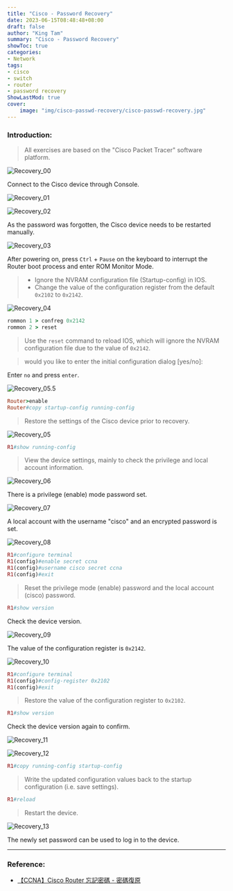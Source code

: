 ```yaml
---
title: "Cisco - Password Recovery"
date: 2023-06-15T08:48:48+08:00
draft: false
author: "King Tam"
summary: "Cisco - Password Recovery" 
showToc: true
categories:
- Network
tags:
- cisco
- switch
- router
- password recovery
ShowLastMod: true
cover:
    image: "img/cisco-passwd-recovery/cisco-passwd-recovery.jpg"
---
```


### Introduction:

> All exercises are based on the "Cisco Packet Tracer" software platform.

![Recovery_00](/img/cisco-passwd-recovery/Recovery_00.png)

Connect to the Cisco device through Console.

![Recovery_01](/img/cisco-passwd-recovery/Recovery_01.png)

![Recovery_02](/img/cisco-passwd-recovery/Recovery_02.png)

As the password was forgotten, the Cisco device needs to be restarted manually.

![Recovery_03](/img/cisco-passwd-recovery/Recovery_03.png)

After powering on, press `Ctrl` + `Pause` on the keyboard to interrupt the Router boot process and enter ROM Monitor Mode.

> - Ignore the NVRAM configuration file (Startup-config) in IOS.
> - Change the value of the configuration register from the default `0x2102` to `0x2142`.

![Recovery_04](/img/cisco-passwd-recovery/Recovery_04.png)

~~~ruby
rommon 1 > confreg 0x2142
rommon 2 > reset
~~~

> Use the `reset` command to reload IOS, which will ignore the NVRAM configuration file due to the value of `0x2142`.

> would you like to enter the initial configuration dialog [yes/no]:

Enter `no` and press `enter`.

![Recovery_05.5](/img/cisco-passwd-recovery/Recovery_05.5.png)

~~~ruby
Router>enable
Router#copy startup-config running-config
~~~

> Restore the settings of the Cisco device prior to recovery.

![Recovery_05](/img/cisco-passwd-recovery/Recovery_05.png)

~~~ruby
R1#show running-config
~~~

> View the device settings, mainly to check the privilege and local account information.

![Recovery_06](/img/cisco-passwd-recovery/Recovery_06.png)

There is a privilege (enable) mode password set.

![Recovery_07](/img/cisco-passwd-recovery/Recovery_07.png)

A local account with the username "cisco" and an encrypted password is set.

![Recovery_08](/img/cisco-passwd-recovery/Recovery_08.png)

~~~ruby
R1#configure terminal
R1(config)#enable secret ccna
R1(config)#username cisco secret ccna
R1(config)#exit
~~~

> Reset the privilege mode (enable) password and the local account (cisco) password.

~~~ruby
R1#show version
~~~

Check the device version.

![Recovery_09](/img/cisco-passwd-recovery/Recovery_09.png)

The value of the configuration register is `0x2142`.

![Recovery_10](/img/cisco-passwd-recovery/Recovery_10.png)

~~~ruby
R1#configure terminal
R1(config)#config-register 0x2102
R1(config)#exit
~~~

> Restore the value of the configuration register to `0x2102`.

~~~ruby
R1#show version
~~~

Check the device version again to confirm.

![Recovery_11](/img/cisco-passwd-recovery/Recovery_11.png)

![Recovery_12](/img/cisco-passwd-recovery/Recovery_12.png)

~~~ruby
R1#copy running-config startup-config
~~~

> Write the updated configuration values back to the startup configuration (i.e. save settings).

~~~ruby
R1#reload
~~~

> Restart the device.

![Recovery_13](/img/cisco-passwd-recovery/Recovery_13.png)

The newly set password can be used to log in to the device.

---

### Reference:

- [【CCNA】Cisco Router 忘記密碼 - 密碼復原](https://blog.xuite.net/tolarku/blog/20365059)
